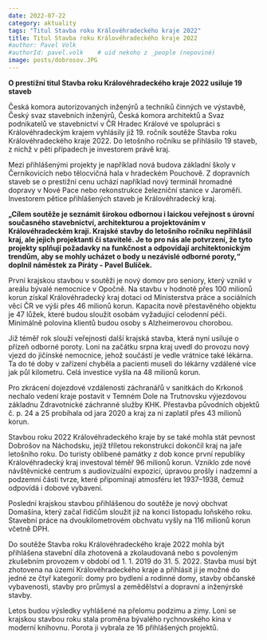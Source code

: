 ```yaml
---
date: 2022-07-22
category: aktuality
tags: "Titul Stavba roku Královéhradeckého kraje 2022"
title: Titul Stavba roku Královéhradeckého kraje 2022 
#author: Pavel Volk
#authorId: pavel.volk    # uid nekoho z _people (nepoviné)
image: posts/dobrosov.JPG
---
```

**O prestižní titul Stavba roku Královéhradeckého kraje 2022 usiluje 19 staveb**

Česká komora autorizovaných inženýrů a techniků činných ve výstavbě, Český svaz stavebních inženýrů, Česká komora architektů a Svaz podnikatelů ve stavebnictví v ČR Hradec Králové ve spolupráci s Královéhradeckým krajem vyhlásily již 19. ročník soutěže Stavba roku Královéhradeckého kraje 2022. Do letošního ročníku se přihlásilo 19 staveb, z nichž v pěti případech je investorem právě kraj.

Mezi přihlášenými projekty je například nová budova základní školy v Černíkovicích nebo tělocvičná hala v hradeckém Pouchově. Z dopravních staveb se o prestižní cenu uchází například nový terminál hromadné dopravy v Nové Pace nebo rekonstrukce železniční stanice v Jaroměři. Investorem pětice přihlášených staveb je Královéhradecký kraj.

**„Cílem soutěže je seznámit širokou odbornou i laickou veřejnost s úrovní současného stavebnictví, architekturou a projektováním v Královéhradeckém kraji. Krajské stavby do letošního ročníku nepřihlásil kraj, ale jejich projektanti či stavitelé. Je to pro nás ale potvrzení, že tyto projekty splňují požadavky na funkčnost a odpovídají architektonickým trendům, aby se mohly ucházet o body u nezávislé odborné poroty,“ doplnil náměstek za Piráty - Pavel Bulíček.**

První krajskou stavbou v soutěži je nový domov pro seniory, který vznikl v areálu bývalé nemocnice v Opočně. Na stavbu v hodnotě přes 100 milionů korun získal Královéhradecký kraj dotaci od Ministerstva práce a sociálních věcí ČR ve výši přes 46 milionů korun. Kapacita nově přestavěného objektu je 47 lůžek, které budou sloužit osobám vyžadující celodenní péči. Minimálně polovina klientů budou osoby s Alzheimerovou chorobou.

Již téměř rok slouží veřejnosti další krajská stavba, která nyní usiluje o přízeň odborné poroty. Loni na začátku srpna kraj uvedl do provozu nový vjezd do jičínské nemocnice, jehož součástí je vedle vrátnice také lékárna. Ta do té doby v zařízení chyběla a pacienti museli do lékárny vzdálené více jak půl kilometru. Celá investice vyšla na 48 milionů korun.

Pro zkrácení dojezdové vzdálenosti záchranářů v sanitkách do Krkonoš nechalo vedení kraje postavit v Temném Dole na Trutnovsku výjezdovou základnu Zdravotnické záchranné služby KHK. Přestavba původních objektů č. p. 24 a 25 probíhala od jara 2020 a kraj za ni zaplatil přes 43 milionů korun.

Stavbou roku 2022 Královéhradeckého kraje by se také mohla stát pevnost Dobrošov na Náchodsku, jejíž tříletou rekonstrukci dokončil kraj na jaře letošního roku. Do turisty oblíbené památky z dob konce první republiky Královéhradecký kraj investoval téměř 96 milionů korun. Vzniklo zde nové návštěvnické centrum s audiovizuální expozicí, úpravou prošly i nadzemní a podzemní části tvrze, které připomínají atmosféru let 1937–1938, čemuž odpovídá i dobové vybavení.

Poslední krajskou stavbou přihlášenou do soutěže je nový obchvat Domašína, který začal řidičům sloužit již na konci listopadu loňského roku. Stavební práce na dvoukilometrovém obchvatu vyšly na 116 milionů korun včetně DPH.

Do soutěže Stavba roku Královéhradeckého kraje 2022 mohla být přihlášena stavební díla zhotovená a zkolaudovaná nebo s povoleným zkušebním provozem v období od 1. 1. 2019 do 31. 5. 2022. Stavba musí být zhotovena na území Královéhradeckého kraje a přihlásit ji je možné do jedné ze čtyř kategorií: domy pro bydlení a rodinné domy, stavby občanské vybavenosti, stavby pro průmysl a zemědělství a dopravní a inženýrské stavby.

Letos budou výsledky vyhlášené na přelomu podzimu a zimy. Loni se krajskou stavbou roku stala proměna bývalého rychnovského kina v moderní knihovnu. Porota ji vybrala ze 16 přihlášených projektů.





